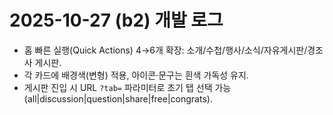 # 2025-10-27 (b2) 개발 로그

- 홈 빠른 실행(Quick Actions) 4→6개 확장: 소개/수첩/행사/소식/자유게시판/경조사 게시판.
- 각 카드에 배경색(변형) 적용, 아이콘·문구는 흰색 가독성 유지.
- 게시판 진입 시 URL `?tab=` 파라미터로 초기 탭 선택 가능(all|discussion|question|share|free|congrats).

